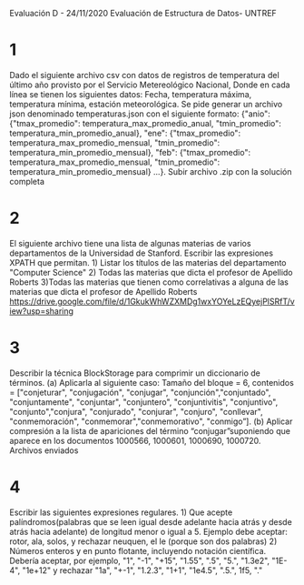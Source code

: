 Evaluación D - 24/11/2020
Evaluación de Estructura de Datos- UNTREF

# 1
Dado el siguiente archivo csv con datos de registros de temperatura del último año provisto por el Servicio Metereológico Nacional, Donde en cada línea se tienen los siguientes datos: Fecha, temperatura máxima, temperatura mínima, estación meteorológica. Se pide generar un archivo json denominado temperaturas.json con el siguiente formato: {"anio": {"tmax_promedio": temperatura_max_promedio_anual, "tmin_promedio": temperatura_min_promedio_anual}, "ene": {"tmax_promedio": temperatura_max_promedio_mensual, "tmin_promedio": temperatura_min_promedio_mensual}, "feb": {"tmax_promedio": temperatura_max_promedio_mensual, "tmin_promedio": temperatura_min_promedio_mensual} ...}. Subir archivo .zip con la solución completa


# 2
El siguiente archivo tiene una lista de algunas materias de varios departamentos de la Universidad de Stanford. Escribir las expresiones XPATH que permitan. 1) Listar los títulos de las materias del departamento "Computer Science" 2) Todas las materias que dicta el profesor de Apellido Roberts 3)Todas las materias que tienen como correlativas a alguna de las materias que dicta el profesor de Apellido Roberts
https://drive.google.com/file/d/1GkukWhWZXMDg1wxYOYeLzEQyejPlSRfT/view?usp=sharing

# 3 

Describir la técnica BlockStorage para comprimir un diccionario de términos. (a) Aplicarla al siguiente caso: Tamaño del bloque = 6, contenidos = ["conjeturar", "conjugación", "conjugar", "conjunción","conjuntado", "conjuntamente", "conjuntar", "conjuntero", "conjuntivitis", "conjuntivo", "conjunto","conjura", "conjurado", "conjurar", "conjuro", "conllevar", "conmemoración", "conmemorar","conmemorativo", "conmigo”]. (b) Aplicar compresión a la lista de apariciones del término “conjugar”suponiendo que aparece en los documentos 1000566, 1000601, 1000690, 1000720.
Archivos enviados

# 4 
Escribir las siguientes expresiones regulares. 1) Que acepte palíndromos(palabras que se leen igual desde adelante hacia atrás y desde atrás hacia adelante) de longitud menor o igual a 5. Ejemplo debe aceptar: rotor, ala, solos, y rechazar neuquen, el le (porque son dos palabras)  2) Números enteros y en punto flotante, incluyendo notación científica. Debería aceptar, por ejemplo, "1", "-1", "+15", "1.55", ".5", "5.", "1.3e2", "1E-4", "1e+12" y rechazar "1a", "+-1", "1.2.3", "1+1", "1e4.5", ".5.", 1f5, "."



